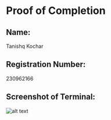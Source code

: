 # Proof of Completion

## Name:
Tanishq Kochar

## Registration Number:
230962166

## Screenshot of Terminal:
![alt text](image-1.png)
